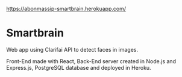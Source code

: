 https://abonmassip-smartbrain.herokuapp.com/

# Smartbrain
Web app using Clarifai API to detect faces in images. 

Front-End made with React, Back-End server created in Node.js and Express.js, PostgreSQL database and deployed in Heroku.